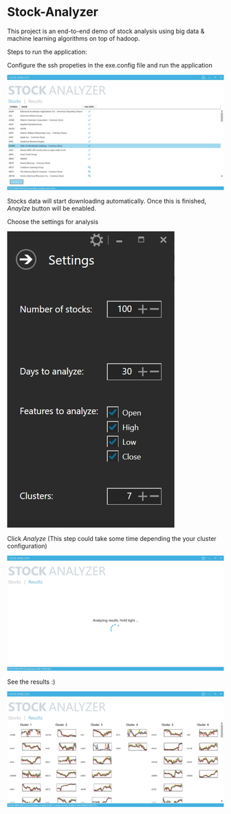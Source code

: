 # Stock-Analyzer

This project is an end-to-end demo of stock analysis using big data & machine learning algorithms on top of hadoop.

Steps to run the application:

 Configure the ssh propeties in the exe.config file and run the application

![Stock Analyzer](stock_1.jpg)

Stocks data will start downloading automatically. Once this is finished, *Anaylze* button will be enabled.

Choose the settings for analysis

![Stock Analyzer](stock_4.jpg)

Click *Analyze* (This step could take some time depending the your cluster configuration) 

![Stock Analyzer](stock_2.jpg)

 See the results :)

![Stock Analyzer](stock_3.jpg)


